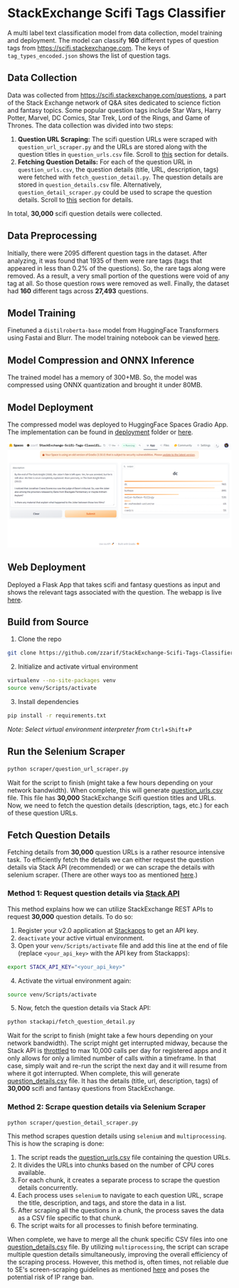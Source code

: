 # StackExchange Scifi Tags Classifier
A multi label text classification model from data collection, model training and deployment. The model can classify **160** different types of question tags from https://scifi.stackexchange.com. The keys of `tag_types_encoded.json` shows the list of question tags.

## Data Collection
Data was collected from https://scifi.stackexchange.com/questions, a part of the Stack Exchange network of Q&A sites dedicated to science fiction and fantasy topics. Some popular question tags include Star Wars, Harry Potter, Marvel, DC Comics, Star Trek, Lord of the Rings, and Game of Thrones. The data collection was divided into two steps:
1. **Question URL Scraping:** The scifi question URLs were scraped with `question_url_scraper.py` and the URLs are stored along with the question titles in `question_urls.csv` file. Scroll to [this](#run-the-selenium-scraper) section for details.
2. **Fetching Question Details:** For each of the question URL in `question_urls.csv`, the question details (title, URL, description, tags) were fetched with `fetch_question_detail.py`. The question details are stored in `question_details.csv` file. Alternatively, `question_detail_scraper.py` could be used to scrape the question details. Scroll to [this](#fetch-question-details) section for details.

In total, **30,000** scifi question details were collected.

## Data Preprocessing
Initially, there were 2095 different question tags in the dataset. After analyzing, it was found that 1935 of them were rare tags (tags that appeared in less than 0.2% of the questions). So, the rare tags along were removed. As a result, a very small portion of the questions were void of any tag at all. So those question rows were removed as well. Finally, the dataset had **160** different tags across **27,493** questions.

## Model Training
Finetuned a `distilroberta-base` model from HuggingFace Transformers using Fastai and Blurr. The model training notebook can be viewed [here](notebooks/distilroberta-base/).

## Model Compression and ONNX Inference
The trained model has a memory of 300+MB. So, the model was compressed using ONNX quantization and brought it under 80MB.

## Model Deployment
The compressed model was deployed to HuggingFace Spaces Gradio App. The implementation can be found in [deployment](deployment) folder or [here](https://huggingface.co/spaces/zzarif/StackExchange-Scifi-Tags-Classifier).

![SE Scifi Tags Classifier](deployment/hf_model_deployed.png)

## Web Deployment
Deployed a Flask App that takes scifi and fantasy questions as input and shows the relevant tags associated with the question. The webapp is live [here](https://stackexchange-scifi-tags-classifier.vercel.app/).

## Build from Source
1. Clone the repo
```bash
git clone https://github.com/zzarif/StackExchange-Scifi-Tags-Classifier.git
```
2. Initialize and activate virtual environment
```bash
virtualenv --no-site-packages venv
source venv/Scripts/activate
```
3. Install dependencies
```bash
pip install -r requirements.txt
```
*Note: Select virtual environment interpreter from* `Ctrl`+`Shift`+`P`

## Run the Selenium Scraper
```bash
python scraper/question_url_scraper.py
```
Wait for the script to finish (might take a few hours depending on your network bandwidth). When complete, this will generate [question_urls.csv](data/question_urls.csv) file. This file has **30,000** StackExchange Scifi question titles and URLs. Now, we need to fetch the question details (description, tags, etc.) for each of these question URLs.

## Fetch Question Details
Fetching details from **30,000** question URLs is a rather resource intensive task. To efficiently fetch the details we can either request the question details via Stack API (recommended) or we can scrape the details with selenium scraper. (There are other ways too as mentioned [here](https://stackoverflow.com/a/40017359/23817375).)

### Method 1: Request question details via [Stack API](https://api.stackexchange.com/)
This method explains how we can utilize StackExchange REST APIs to request **30,000** question details. To do so:
1. Register your v2.0 application at [Stackapps](https://stackapps.com/apps/oauth/register) to get an API key.
2. `deactivate` your active virtual environment.
3. Open your `venv/Scripts/activate` file and add this line at the end of file (replace `<your_api_key>` with the API key from Stackapps):
```bash
export STACK_API_KEY="<your_api_key>"
```

4. Activate the virtual environment again:
```bash
source venv/Scripts/activate
```
5. Now, fetch the question details via Stack API:
```bash
python stackapi/fetch_question_detail.py
```
Wait for the script to finish (might take a few hours depending on your network bandwidth). The script might get interrupted midway, because the Stack API is [throttled](https://api.stackexchange.com/docs/throttle) to max 10,000 calls per day for registered apps and it only allows for only a limited number of calls within a timeframe. In that case, simply wait and re-run the script the next day and it will resume from where it got interrupted. When complete, this will generate [question_details.csv](data/question_details.csv) file. It has the details (title, url, description, tags) of **30,000** scifi and fantasy questions from StackExchange.

### Method 2: Scrape question details via Selenium Scraper
```bash
python scraper/question_detail_scraper.py
```
This method scrapes question details using `selenium` and `multiprocessing`. This is how the scraping is done:
1. The script reads the [question_urls.csv](data/question_urls.csv) file containing the question URLs.
2. It divides the URLs into chunks based on the number of CPU cores available.
3. For each chunk, it creates a separate process to scrape the question details concurrently.
4. Each process uses `selenium` to navigate to each question URL, scrape the title, description, and tags, and store the data in a list.
5. After scraping all the questions in a chunk, the process saves the data as a CSV file specific to that chunk.
6. The script waits for all processes to finish before terminating.

When complete, we have to merge all the chunk specific CSV files into one [question_details.csv](data/question_details.csv) file. By utilizing `multiprocessing`, the script can scrape multiple question details simultaneously, improving the overall efficiency of the scraping process. However, this method is, often times, not reliable due to SE's screen-scraping guidelines as mentioned [here](https://meta.stackexchange.com/a/446) and poses the potential risk of IP range ban.